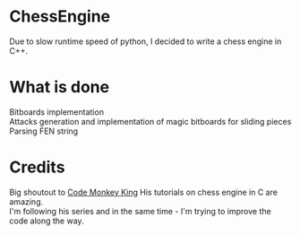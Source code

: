 # ChessEngine
Due to slow runtime speed of python, I decided to write a chess engine in C++.

# What is done
Bitboards implementation <br>
Attacks generation and implementation of magic bitboards for sliding pieces <br>
Parsing FEN string <br>

# Credits
Big shoutout to <a href="https://www.youtube.com/channel/UCB9-prLkPwgvlKKqDgXhsMQ">Code Monkey King</a>
His tutorials on chess engine in C are amazing.<br>
I'm following his series and in the same time - I'm trying to improve the code along the way.
